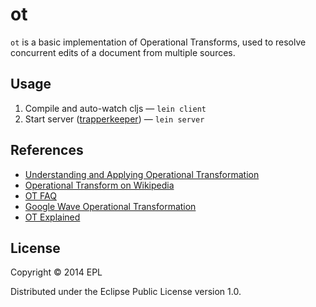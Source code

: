 # ot
`ot` is a basic implementation of Operational Transforms, used to resolve concurrent edits of a document from multiple sources.

## Usage
1. Compile and auto-watch cljs — `lein client`
2. Start server ([trapperkeeper](https://github.com/puppetlabs/trapperkeeper)) — `lein server`

## References
- [Understanding and Applying Operational Transformation](http://www.codecommit.com/blog/java/understanding-and-applying-operational-transformation)
- [Operational Transform on Wikipedia](http://en.wikipedia.org/wiki/Operational_transformation)
- [OT FAQ](http://cooffice.ntu.edu.sg/otfaq/)
- [Google Wave Operational Transformation](http://www.waveprotocol.org/whitepapers/operational-transform)
- [OT Explained](http://operational-transformation.github.io/index.html)

## License
Copyright © 2014 EPL

Distributed under the Eclipse Public License version 1.0.
